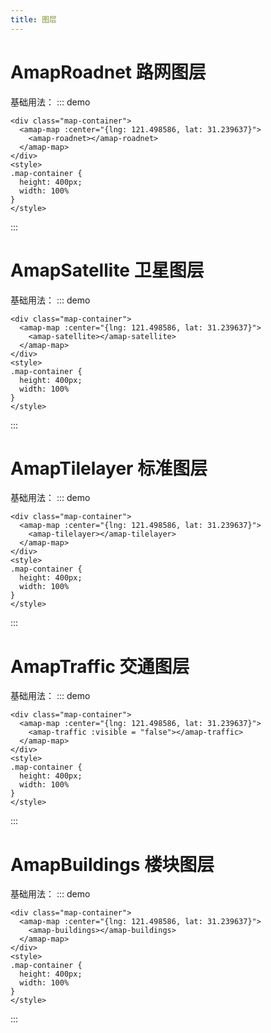 ```yaml
---
title: 图层
---
```

# AmapRoadnet   路网图层
基础用法：
::: demo
```vue
<div class="map-container">
  <amap-map :center="{lng: 121.498586, lat: 31.239637}">
    <amap-roadnet></amap-roadnet>
  </amap-map>
</div>
<style>
.map-container {
  height: 400px;
  width: 100%
}
</style>
```
:::
# AmapSatellite  卫星图层
基础用法：
::: demo
```vue
<div class="map-container">
  <amap-map :center="{lng: 121.498586, lat: 31.239637}">
    <amap-satellite></amap-satellite>
  </amap-map>
</div>
<style>
.map-container {
  height: 400px;
  width: 100%
}
</style>
```
:::
# AmapTilelayer  标准图层
基础用法：
::: demo
```vue
<div class="map-container">
  <amap-map :center="{lng: 121.498586, lat: 31.239637}">
    <amap-tilelayer></amap-tilelayer>
  </amap-map>
</div>
<style>
.map-container {
  height: 400px;
  width: 100%
}
</style>
```
:::
# AmapTraffic   交通图层
基础用法：
::: demo
```vue
<div class="map-container">
  <amap-map :center="{lng: 121.498586, lat: 31.239637}">
    <amap-traffic :visible = "false"></amap-traffic>
  </amap-map>
</div>
<style>
.map-container {
  height: 400px;
  width: 100%
}
</style>
```
:::
# AmapBuildings   楼块图层
基础用法：
::: demo
```vue
<div class="map-container">
  <amap-map :center="{lng: 121.498586, lat: 31.239637}">
    <amap-buildings></amap-buildings>
  </amap-map>
</div>
<style>
.map-container {
  height: 400px;
  width: 100%
}
</style>
```
:::